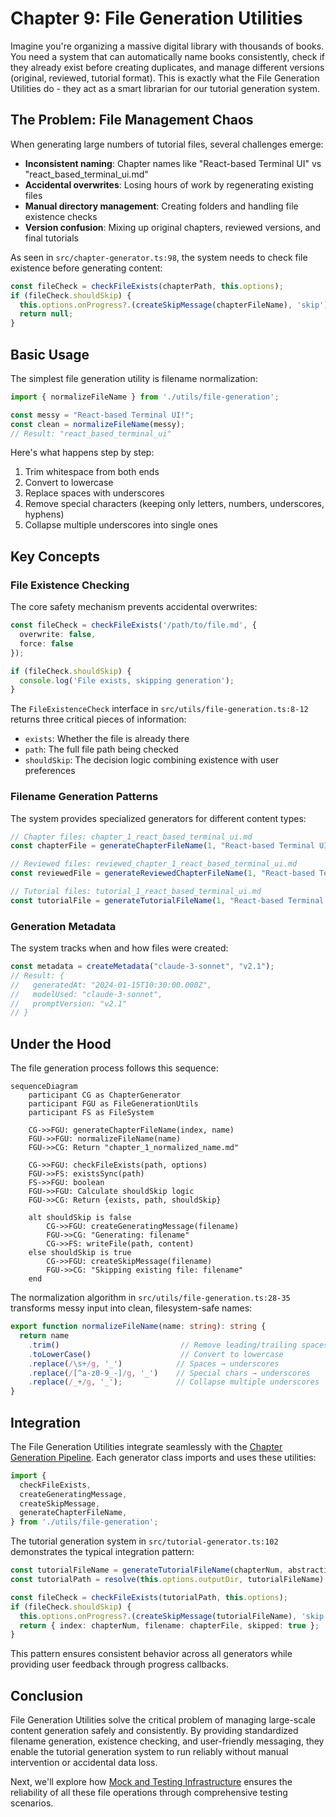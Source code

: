 # Chapter 9: File Generation Utilities

Imagine you're organizing a massive digital library with thousands of books. You need a system that can automatically name books consistently, check if they already exist before creating duplicates, and manage different versions (original, reviewed, tutorial format). This is exactly what the File Generation Utilities do - they act as a smart librarian for our tutorial generation system.

## The Problem: File Management Chaos

When generating large numbers of tutorial files, several challenges emerge:

- **Inconsistent naming**: Chapter names like "React-based Terminal UI" vs "react_based_terminal_ui.md"
- **Accidental overwrites**: Losing hours of work by regenerating existing files
- **Manual directory management**: Creating folders and handling file existence checks
- **Version confusion**: Mixing up original chapters, reviewed versions, and final tutorials

As seen in `src/chapter-generator.ts:98`, the system needs to check file existence before generating content:

```typescript
const fileCheck = checkFileExists(chapterPath, this.options);
if (fileCheck.shouldSkip) {
  this.options.onProgress?.(createSkipMessage(chapterFileName), 'skip');
  return null;
}
```

## Basic Usage

The simplest file generation utility is filename normalization:

```typescript
import { normalizeFileName } from './utils/file-generation';

const messy = "React-based Terminal UI!";
const clean = normalizeFileName(messy);
// Result: "react_based_terminal_ui"
```

Here's what happens step by step:
1. Trim whitespace from both ends
2. Convert to lowercase
3. Replace spaces with underscores
4. Remove special characters (keeping only letters, numbers, underscores, hyphens)
5. Collapse multiple underscores into single ones

## Key Concepts

### File Existence Checking

The core safety mechanism prevents accidental overwrites:

```typescript
const fileCheck = checkFileExists('/path/to/file.md', { 
  overwrite: false,
  force: false 
});

if (fileCheck.shouldSkip) {
  console.log('File exists, skipping generation');
}
```

The `FileExistenceCheck` interface in `src/utils/file-generation.ts:8-12` returns three critical pieces of information:
- `exists`: Whether the file is already there
- `path`: The full file path being checked
- `shouldSkip`: The decision logic combining existence with user preferences

### Filename Generation Patterns

The system provides specialized generators for different content types:

```typescript
// Chapter files: chapter_1_react_based_terminal_ui.md
const chapterFile = generateChapterFileName(1, "React-based Terminal UI");

// Reviewed files: reviewed_chapter_1_react_based_terminal_ui.md  
const reviewedFile = generateReviewedChapterFileName(1, "React-based Terminal UI");

// Tutorial files: tutorial_1_react_based_terminal_ui.md
const tutorialFile = generateTutorialFileName(1, "React-based Terminal UI");
```

### Generation Metadata

The system tracks when and how files were created:

```typescript
const metadata = createMetadata("claude-3-sonnet", "v2.1");
// Result: {
//   generatedAt: "2024-01-15T10:30:00.000Z",
//   modelUsed: "claude-3-sonnet", 
//   promptVersion: "v2.1"
// }
```

## Under the Hood

The file generation process follows this sequence:

```mermaid
sequenceDiagram
    participant CG as ChapterGenerator
    participant FGU as FileGenerationUtils
    participant FS as FileSystem

    CG->>FGU: generateChapterFileName(index, name)
    FGU->>FGU: normalizeFileName(name)
    FGU->>CG: Return "chapter_1_normalized_name.md"
    
    CG->>FGU: checkFileExists(path, options)
    FGU->>FS: existsSync(path)
    FS->>FGU: boolean
    FGU->>FGU: Calculate shouldSkip logic
    FGU->>CG: Return {exists, path, shouldSkip}
    
    alt shouldSkip is false
        CG->>FGU: createGeneratingMessage(filename)
        FGU->>CG: "Generating: filename"
        CG->>FS: writeFile(path, content)
    else shouldSkip is true
        CG->>FGU: createSkipMessage(filename)  
        FGU->>CG: "Skipping existing file: filename"
    end
```

The normalization algorithm in `src/utils/file-generation.ts:28-35` transforms messy input into clean, filesystem-safe names:

```typescript
export function normalizeFileName(name: string): string {
  return name
    .trim()                           // Remove leading/trailing spaces
    .toLowerCase()                    // Convert to lowercase
    .replace(/\s+/g, '_')            // Spaces → underscores
    .replace(/[^a-z0-9_-]/g, '_')    // Special chars → underscores
    .replace(/_+/g, '_');            // Collapse multiple underscores
}
```

## Integration

The File Generation Utilities integrate seamlessly with the [Chapter Generation Pipeline](chapter_8_chapter_generation_pipeline.md). Each generator class imports and uses these utilities:

```typescript
import {
  checkFileExists,
  createGeneratingMessage,
  createSkipMessage,
  generateChapterFileName,
} from './utils/file-generation';
```

The tutorial generation system in `src/tutorial-generator.ts:102` demonstrates the typical integration pattern:

```typescript
const tutorialFileName = generateTutorialFileName(chapterNum, abstraction.name);
const tutorialPath = resolve(this.options.outputDir, tutorialFileName);

const fileCheck = checkFileExists(tutorialPath, this.options);
if (fileCheck.shouldSkip) {
  this.options.onProgress?.(createSkipMessage(tutorialFileName), 'skip');
  return { index: chapterNum, filename: chapterFile, skipped: true };
}
```

This pattern ensures consistent behavior across all generators while providing user feedback through progress callbacks.

## Conclusion

File Generation Utilities solve the critical problem of managing large-scale content generation safely and consistently. By providing standardized filename generation, existence checking, and user-friendly messaging, they enable the tutorial generation system to run reliably without manual intervention or accidental data loss.

Next, we'll explore how [Mock and Testing Infrastructure](chapter_10_mock_and_testing_infrastructure.md) ensures the reliability of all these file operations through comprehensive testing scenarios.